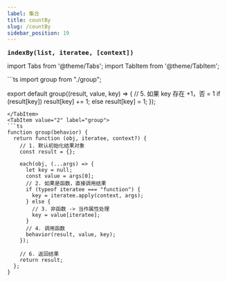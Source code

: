 ```yaml
---
label: 集合
title: countBy
slug: /countBy
sidebar_position: 19
---
```


<big><b>`indexBy(list, iteratee, [context])`</b></big>
&emsp;

import Tabs from '@theme/Tabs';
import TabItem from '@theme/TabItem';

<Tabs>
  <TabItem value="1" label="countBy" default>
  ```ts
  import group from "./group";

  export default group((result, value, key) => {
    // 5. 如果 key 存在 +1，否 = 1
    if (result[key]) result[key] += 1;
    else result[key] = 1;
  });

  ```
  </TabItem>
  <TabItem value="2" label="group">
  ```ts
  function group(behavior) {
    return function (obj, iteratee, context?) {
      // 1. 默认初始化结果对象
      const result = {};

      each(obj, (...args) => {
        let key = null;
        const value = args[0];
        // 2. 如果是函数，直接调用结果
        if (typeof iteratee === "function") {
          key = iteratee.apply(context, args);
        } else {
          // 3. 非函数 -> 当作属性处理
          key = value[iteratee];
        }
        // 4. 调用函数
        behavior(result, value, key);
      });

      // 6. 返回结果
      return result;
    };
}
  ```
  </TabItem>
</Tabs>

